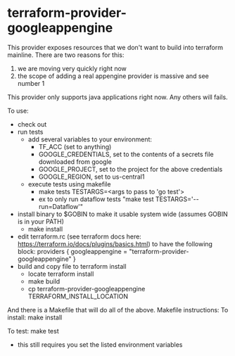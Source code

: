 # terraform-provider-googleappengine
This provider exposes resources that we don't want to build into
terraform mainline.  There are two reasons for this:
1. we are moving very quickly right now
2. the scope of adding a real appengine provider is massive and
   see number 1

This provider only supports java applications right now.  Any others
will fails.

To use:
- check out
- run tests 
  - add several variables to your environment:
    - TF_ACC (set to anything)
    - GOOGLE_CREDENTIALS, set to the contents of a secrets file downloaded from google
    - GOOGLE_PROJECT, set to the project for the above credentials
    - GOOGLE_REGION, set to us-central1
  - execute tests using makefile
    - make tests TESTARGS=<args to pass to 'go test'>
    - ex to only run dataflow tests "make test TESTARGS='--run=Dataflow'"
- install binary to $GOBIN to make it usable system wide (assumes GOBIN is in your PATH)
  - make install
- edit terraform.rc (see terraform docs here: https://terraform.io/docs/plugins/basics.html) to have the
  following block:
  providers {
    googleappengine = "terraform-provider-googleappengine"
  }
- build and copy file to terraform install
  - locate terraform install
  - make build
  - cp terraform-provider-googleappengine TERRAFORM_INSTALL_LOCATION

And there is a Makefile that will do all of the above.  Makefile instructions:
To install:
  make install
  
To test:
  make test
  * this still requires you set the listed environment variables
